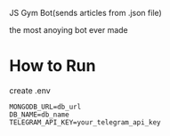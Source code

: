 JS Gym Bot(sends articles from .json file)

the most anoying bot ever made

# How to Run

create .env

```
MONGODB_URL=db_url
DB_NAME=db_name
TELEGRAM_API_KEY=your_telegram_api_key
```
